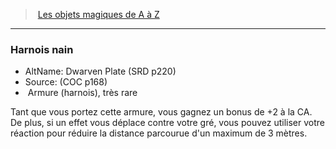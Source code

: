 ﻿---
!MagicItem
Type: Armure (harnois)
Rarity: très rare
Id: magicitems_az_hd.md#harnois-nain
ParentLink: magicitems_az_hd.md#les-objets-magiques-de-a-à-z
Name: Harnois nain
ParentName: Les objets magiques de A à Z
NameLevel: 3
AltName: Dwarven Plate (SRD p220)
Source: (COC p168)
---
> [Les objets magiques de A à Z](hd_magicitems_az_les_objets_magiques_de_a_a_z.md)

---

### Harnois nain

- AltName: Dwarven Plate (SRD p220)
- Source: (COC p168)
-  Armure (harnois), très rare

Tant que vous portez cette armure, vous gagnez un bonus de +2 à la CA. De plus, si un effet vous déplace contre votre gré, vous pouvez utiliser votre réaction pour réduire la distance parcourue d'un maximum de 3 mètres.

